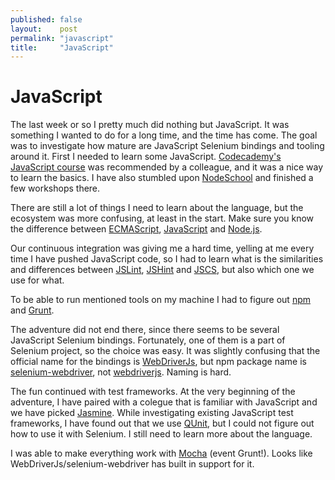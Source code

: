 ```yaml
---
published: false
layout:    post
permalink: "javascript"
title:     "JavaScript"
---
```


# JavaScript

The last week or so I pretty much did nothing but JavaScript. It was something I wanted to do for a long time, and the time has come. The goal was to investigate how mature are JavaScript Selenium bindings and tooling around it. First I needed to learn some JavaScript. [Codecademy's JavaScript course](https://www.codecademy.com/learn/javascript) was recommended by a colleague, and it was a nice way to learn the basics. I have also stumbled upon [NodeSchool](http://nodeschool.io/) and finished a few workshops there.

There are still a lot of things I need to learn about the language, but the ecosystem was more confusing, at least in the start. Make sure you know the difference between [ECMAScript](https://en.wikipedia.org/wiki/ECMAScript), [JavaScript](https://en.wikipedia.org/wiki/JavaScript) and [Node.js](https://en.wikipedia.org/wiki/Node.js).

Our continuous integration was giving me a hard time, yelling at me every time I have pushed JavaScript code, so I had to learn what is the similarities and differences between [JSLint](https://en.wikipedia.org/wiki/JSLint), [JSHint](https://en.wikipedia.org/wiki/JSHint) and [JSCS](http://jscs.info/), but also which one we use for what.

To be able to run mentioned tools on my machine I had to figure out [npm](https://en.wikipedia.org/wiki/Npm_%28software%29) and [Grunt](http://gruntjs.com/).

The adventure did not end there, since there seems to be several JavaScript Selenium bindings. Fortunately, one of them is a part of Selenium project, so the choice was easy. It was slightly confusing that the official name for the bindings is [WebDriverJs](https://github.com/SeleniumHQ/selenium/wiki/WebDriverJs), but npm package name is [selenium-webdriver](https://www.npmjs.com/package/selenium-webdriver), not [webdriverjs](https://www.npmjs.com/package/webdriverjs). Naming is hard.

The fun continued with test frameworks. At the very beginning of the adventure, I have paired with a colegue that is familiar with JavaScript and we have picked [Jasmine](https://en.wikipedia.org/wiki/Jasmine_%28JavaScript_framework%29). While investigating existing JavaScript test frameworks, I have found out that we use [QUnit](https://en.wikipedia.org/wiki/QUnit), but I could not figure out how to use it with Selenium. I still need to learn more about the language.

I was able to make everything work with [Mocha](https://en.wikipedia.org/wiki/Mocha_%28JavaScript_framework%29) (event Grunt!). Looks like WebDriverJs/selenium-webdriver has built in support for it.
